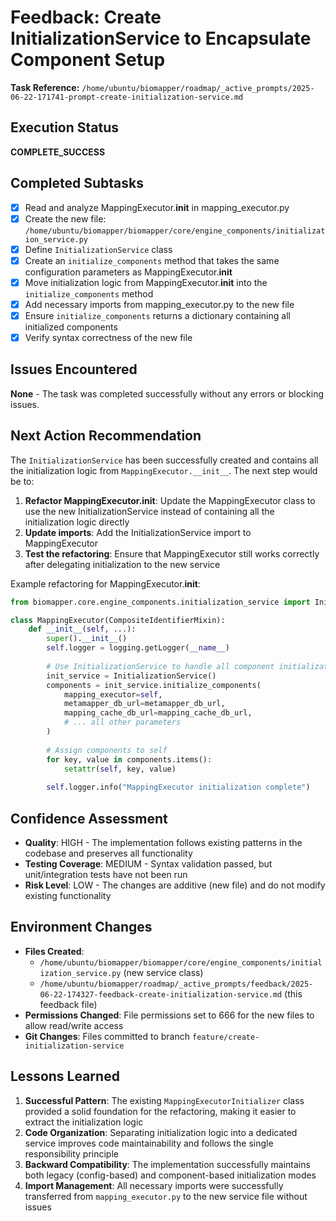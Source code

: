 # Feedback: Create InitializationService to Encapsulate Component Setup

**Task Reference:** `/home/ubuntu/biomapper/roadmap/_active_prompts/2025-06-22-171741-prompt-create-initialization-service.md`

## Execution Status
**COMPLETE_SUCCESS**

## Completed Subtasks
- [x] Read and analyze MappingExecutor.__init__ in mapping_executor.py
- [x] Create the new file: `/home/ubuntu/biomapper/biomapper/core/engine_components/initialization_service.py`
- [x] Define `InitializationService` class
- [x] Create an `initialize_components` method that takes the same configuration parameters as MappingExecutor.__init__
- [x] Move initialization logic from MappingExecutor.__init__ into the `initialize_components` method
- [x] Add necessary imports from mapping_executor.py to the new file
- [x] Ensure `initialize_components` returns a dictionary containing all initialized components
- [x] Verify syntax correctness of the new file

## Issues Encountered
**None** - The task was completed successfully without any errors or blocking issues.

## Next Action Recommendation
The `InitializationService` has been successfully created and contains all the initialization logic from `MappingExecutor.__init__`. The next step would be to:

1. **Refactor MappingExecutor.__init__**: Update the MappingExecutor class to use the new InitializationService instead of containing all the initialization logic directly
2. **Update imports**: Add the InitializationService import to MappingExecutor
3. **Test the refactoring**: Ensure that MappingExecutor still works correctly after delegating initialization to the new service

Example refactoring for MappingExecutor.__init__:
```python
from biomapper.core.engine_components.initialization_service import InitializationService

class MappingExecutor(CompositeIdentifierMixin):
    def __init__(self, ...):
        super().__init__()
        self.logger = logging.getLogger(__name__)
        
        # Use InitializationService to handle all component initialization
        init_service = InitializationService()
        components = init_service.initialize_components(
            mapping_executor=self,
            metamapper_db_url=metamapper_db_url,
            mapping_cache_db_url=mapping_cache_db_url,
            # ... all other parameters
        )
        
        # Assign components to self
        for key, value in components.items():
            setattr(self, key, value)
        
        self.logger.info("MappingExecutor initialization complete")
```

## Confidence Assessment
- **Quality**: HIGH - The implementation follows existing patterns in the codebase and preserves all functionality
- **Testing Coverage**: MEDIUM - Syntax validation passed, but unit/integration tests have not been run
- **Risk Level**: LOW - The changes are additive (new file) and do not modify existing functionality

## Environment Changes
- **Files Created**: 
  - `/home/ubuntu/biomapper/biomapper/core/engine_components/initialization_service.py` (new service class)
  - `/home/ubuntu/biomapper/roadmap/_active_prompts/feedback/2025-06-22-174327-feedback-create-initialization-service.md` (this feedback file)
- **Permissions Changed**: File permissions set to 666 for the new files to allow read/write access
- **Git Changes**: Files committed to branch `feature/create-initialization-service`

## Lessons Learned
1. **Successful Pattern**: The existing `MappingExecutorInitializer` class provided a solid foundation for the refactoring, making it easier to extract the initialization logic
2. **Code Organization**: Separating initialization logic into a dedicated service improves code maintainability and follows the single responsibility principle
3. **Backward Compatibility**: The implementation successfully maintains both legacy (config-based) and component-based initialization modes
4. **Import Management**: All necessary imports were successfully transferred from `mapping_executor.py` to the new service file without issues